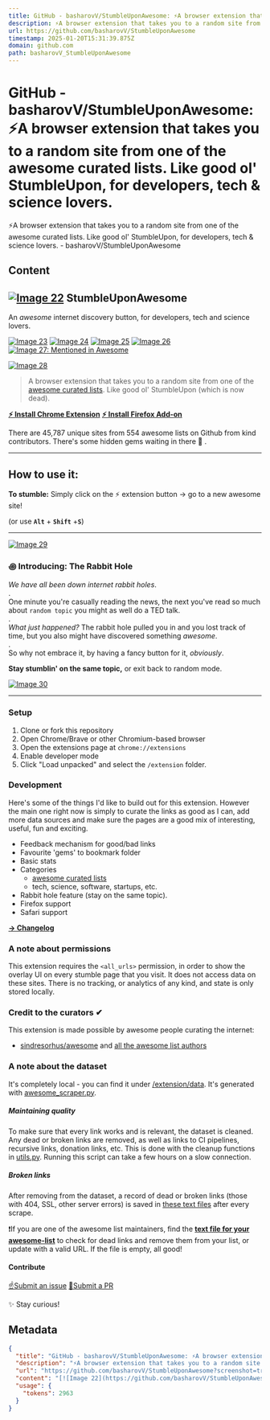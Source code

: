 ```yaml
---
title: GitHub - basharovV/StumbleUponAwesome: ⚡️A browser extension that takes you to a random site from one of the awesome curated lists. Like good ol' StumbleUpon, for developers, tech & science lovers.
description: ⚡️A browser extension that takes you to a random site from one of the awesome curated lists. Like good ol' StumbleUpon, for developers, tech & science lovers. - basharovV/StumbleUponAwesome
url: https://github.com/basharovV/StumbleUponAwesome
timestamp: 2025-01-20T15:31:39.875Z
domain: github.com
path: basharovV_StumbleUponAwesome
---
```


# GitHub - basharovV/StumbleUponAwesome: ⚡️A browser extension that takes you to a random site from one of the awesome curated lists. Like good ol' StumbleUpon, for developers, tech & science lovers.


⚡️A browser extension that takes you to a random site from one of the awesome curated lists. Like good ol' StumbleUpon, for developers, tech & science lovers. - basharovV/StumbleUponAwesome


## Content

[![Image 22](https://github.com/basharovV/StumbleUponAwesome/raw/master/extension/images/icon_128.png)](https://github.com/basharovV/StumbleUponAwesome/blob/master/extension/images/icon_128.png) StumbleUponAwesome
---------------------------------------------------------------------------------------------------------------------------------------------------------------------------------------------------------------------

[](https://github.com/basharovV/StumbleUponAwesome?screenshot=true#-stumbleuponawesome)

An _awesome_ internet discovery button, for developers, tech and science lovers.

[![Image 23](https://camo.githubusercontent.com/37cd7c105a9efc1d9c17ae6c81060c3b3aba85de908550906b83506a21098a1f/68747470733a2f2f696d672e736869656c64732e696f2f6368726f6d652d7765622d73746f72652f75736572732f6468666d6770706f6d6461616764636270636364666a706f7067696b636467653f636f6c6f723d253233364638324542266c6162656c3d6368726f6d652532307573657273266c6162656c436f6c6f723d343634363436267374796c653d666c61742d737175617265266c6f676f3d676f6f676c652d6368726f6d65266c6f676f436f6c6f723d7768697465)](https://camo.githubusercontent.com/37cd7c105a9efc1d9c17ae6c81060c3b3aba85de908550906b83506a21098a1f/68747470733a2f2f696d672e736869656c64732e696f2f6368726f6d652d7765622d73746f72652f75736572732f6468666d6770706f6d6461616764636270636364666a706f7067696b636467653f636f6c6f723d253233364638324542266c6162656c3d6368726f6d652532307573657273266c6162656c436f6c6f723d343634363436267374796c653d666c61742d737175617265266c6f676f3d676f6f676c652d6368726f6d65266c6f676f436f6c6f723d7768697465) [![Image 24](https://camo.githubusercontent.com/bca28549f325f913a9a4327c22670a1e71cd6eb4926e1c60a0e36411844e6b5a/68747470733a2f2f666c61742e62616467656e2e6e65742f616d6f2f75736572732f7374756d626c6575706f6e617765736f6d653f636f6c6f723d364638324542266c6162656c3d66697265666f7825323075736572732669636f6e3d66697265666f78)](https://camo.githubusercontent.com/bca28549f325f913a9a4327c22670a1e71cd6eb4926e1c60a0e36411844e6b5a/68747470733a2f2f666c61742e62616467656e2e6e65742f616d6f2f75736572732f7374756d626c6575706f6e617765736f6d653f636f6c6f723d364638324542266c6162656c3d66697265666f7825323075736572732669636f6e3d66697265666f78) [![Image 25](https://camo.githubusercontent.com/863e3d7d305a379f0efb8f43bdf25b9fa9e500f444491b803f6b6c4a2c47a1cd/68747470733a2f2f696d672e736869656c64732e696f2f6368726f6d652d7765622d73746f72652f762f6468666d6770706f6d6461616764636270636364666a706f7067696b636467653f636f6c6f723d453837363736266c6162656c3d76657273696f6e267374796c653d666c61742d737175617265)](https://camo.githubusercontent.com/863e3d7d305a379f0efb8f43bdf25b9fa9e500f444491b803f6b6c4a2c47a1cd/68747470733a2f2f696d672e736869656c64732e696f2f6368726f6d652d7765622d73746f72652f762f6468666d6770706f6d6461616764636270636364666a706f7067696b636467653f636f6c6f723d453837363736266c6162656c3d76657273696f6e267374796c653d666c61742d737175617265) [![Image 26](https://camo.githubusercontent.com/30a6543d7e822de6b55e19c5365ff237ed423e7ca69b967d64ce836a85f37caa/68747470733a2f2f666c61742e62616467656e2e6e65742f6769746875622f6c6963656e73652f6261736861726f76562f7374756d626c6575706f6e617765736f6d653f636f6c6f723d677265656e)](https://camo.githubusercontent.com/30a6543d7e822de6b55e19c5365ff237ed423e7ca69b967d64ce836a85f37caa/68747470733a2f2f666c61742e62616467656e2e6e65742f6769746875622f6c6963656e73652f6261736861726f76562f7374756d626c6575706f6e617765736f6d653f636f6c6f723d677265656e) [![Image 27: Mentioned in Awesome](https://camo.githubusercontent.com/adb8f3e4da7635816556cc11275410d326f132ce011955a341259bc1061ff351/68747470733a2f2f617765736f6d652e72652f6d656e74696f6e65642d62616467652d666c61742e737667)](https://github.com/sindresorhus/awesome)

[![Image 28](https://github.com/basharovV/StumbleUponAwesome/raw/master/header.png)](https://github.com/basharovV/StumbleUponAwesome/blob/master/header.png)

> A browser extension that takes you to a random site from one of the [awesome curated lists](https://github.com/sindresorhus/awesome). Like good ol' StumbleUpon (which is now dead).

[**⚡️ Install Chrome Extension**](https://chrome.google.com/webstore/detail/stumbleuponawesome/dhfmgppomdaagdcbpccdfjpopgikcdge?authuser=3) [**⚡️ Install Firefox Add-on**](https://addons.mozilla.org/en-GB/firefox/addon/stumbleuponawesome/)

There are 45,787 unique sites from 554 awesome lists on Github from kind contributors. There's some hidden gems waiting in there 💎 .

* * *

How to use it:
--------------

[](https://github.com/basharovV/StumbleUponAwesome?screenshot=true#how-to-use-it)

**To stumble:** Simply click on the ⚡️ extension button → go to a new awesome site!

(or use **`Alt`** + **`Shift`** +**`S`**)

* * *

[![Image 29](https://github.com/basharovV/StumbleUponAwesome/raw/master/rabbit-hole-icon.gif)](https://github.com/basharovV/StumbleUponAwesome/blob/master/rabbit-hole-icon.gif)

### ꩜ Introducing: The Rabbit Hole

[](https://github.com/basharovV/StumbleUponAwesome?screenshot=true#-introducing-the-rabbit-hole)

_We have all been down internet rabbit holes_.  
.  
One minute you're casually reading the news, the next you've read so much about `random topic` you might as well do a TED talk.  
.  
_What just happened?_ The rabbit hole pulled you in and you lost track of time, but you also might have discovered something _awesome_.  
.  
So why not embrace it, by having a fancy button for it, _obviously_.

**Stay stumblin' on the same topic,** or exit back to random mode.

[![Image 30](https://github.com/basharovV/StumbleUponAwesome/raw/master/rabbit-hole.gif)](https://github.com/basharovV/StumbleUponAwesome/blob/master/rabbit-hole.gif)

* * *

### Setup

[](https://github.com/basharovV/StumbleUponAwesome?screenshot=true#setup)

1.  Clone or fork this repository
2.  Open Chrome/Brave or other Chromium-based browser
3.  Open the extensions page at `chrome://extensions`
4.  Enable developer mode
5.  Click "Load unpacked" and select the `/extension` folder.

### Development

[](https://github.com/basharovV/StumbleUponAwesome?screenshot=true#development)

Here's some of the things I'd like to build out for this extension. However the main one right now is simply to curate the links as good as I can, add more data sources and make sure the pages are a good mix of interesting, useful, fun and exciting.

*   Feedback mechanism for good/bad links
*   Favourite 'gems' to bookmark folder
*   Basic stats
*   Categories
    *   [awesome curated lists](https://github.com/sindresorhus/awesome)
    *   tech, science, software, startups, etc.
*   Rabbit hole feature (stay on the same topic).
*   Firefox support
*   Safari support

**[→ Changelog](https://github.com/basharovV/StumbleUponAwesome/blob/master/CHANGELOG.md)**

### A note about permissions

[](https://github.com/basharovV/StumbleUponAwesome?screenshot=true#a-note-about-permissions)

This extension requires the `<all_urls>` permission, in order to show the overlay UI on every stumble page that you visit. It does not access data on these sites. There is no tracking, or analytics of any kind, and state is only stored locally.

### Credit to the curators ✔

[](https://github.com/basharovV/StumbleUponAwesome?screenshot=true#credit-to-the-curators-)

This extension is made possible by awesome people curating the internet:

*   [sindresorhus/awesome](https://github.com/sindresorhus/awesome) and [all the awesome list authors](https://github.com/sindresorhus/awesome/graphs/contributors)

### A note about the dataset

[](https://github.com/basharovV/StumbleUponAwesome?screenshot=true#a-note-about-the-dataset)

It's completely local - you can find it under [/extension/data](https://github.com/basharovV/StumbleUponAwesome/blob/master/extension/data). It's generated with [awesome\_scraper.py](https://github.com/basharovV/StumbleUponAwesome/blob/master/scraper/awesome_scraper.py).

##### Maintaining quality

[](https://github.com/basharovV/StumbleUponAwesome?screenshot=true#maintaining-quality)

To make sure that every link works and is relevant, the dataset is cleaned. Any dead or broken links are removed, as well as links to CI pipelines, recursive links, donation links, etc. This is done with the cleanup functions in [utils.py](https://github.com/basharovV/StumbleUponAwesome/blob/master/scraper/utils.py). Running this script can take a few hours on a slow connection.

##### Broken links

[](https://github.com/basharovV/StumbleUponAwesome?screenshot=true#broken-links)

After removing from the dataset, a record of dead or broken links (those with 404, SSL, other server errors) is saved in [these text files](https://github.com/basharovV/StumbleUponAwesome/blob/master/extension/data/broken-urls) after every scrape.

❗️If you are one of the awesome list maintainers, find the **[text file for your awesome-list](https://github.com/basharovV/StumbleUponAwesome/blob/master/extension/data/broken-urls)** to check for dead links and remove them from your list, or update with a valid URL. If the file is empty, all good!

#### Contribute

[](https://github.com/basharovV/StumbleUponAwesome?screenshot=true#contribute)

[☝️Submit an issue](https://github.com/basharovV/StumbleUponAwesome/issues/new) [🤘Submit a PR](https://github.com/basharovV/StumbleUponAwesome/pulls)

✨ Stay curious!

## Metadata

```json
{
  "title": "GitHub - basharovV/StumbleUponAwesome: ⚡️A browser extension that takes you to a random site from one of the awesome curated lists. Like good ol' StumbleUpon, for developers, tech & science lovers.",
  "description": "⚡️A browser extension that takes you to a random site from one of the awesome curated lists. Like good ol' StumbleUpon, for developers, tech & science lovers. - basharovV/StumbleUponAwesome",
  "url": "https://github.com/basharovV/StumbleUponAwesome?screenshot=true",
  "content": "[![Image 22](https://github.com/basharovV/StumbleUponAwesome/raw/master/extension/images/icon_128.png)](https://github.com/basharovV/StumbleUponAwesome/blob/master/extension/images/icon_128.png) StumbleUponAwesome\n---------------------------------------------------------------------------------------------------------------------------------------------------------------------------------------------------------------------\n\n[](https://github.com/basharovV/StumbleUponAwesome?screenshot=true#-stumbleuponawesome)\n\nAn _awesome_ internet discovery button, for developers, tech and science lovers.\n\n[![Image 23](https://camo.githubusercontent.com/37cd7c105a9efc1d9c17ae6c81060c3b3aba85de908550906b83506a21098a1f/68747470733a2f2f696d672e736869656c64732e696f2f6368726f6d652d7765622d73746f72652f75736572732f6468666d6770706f6d6461616764636270636364666a706f7067696b636467653f636f6c6f723d253233364638324542266c6162656c3d6368726f6d652532307573657273266c6162656c436f6c6f723d343634363436267374796c653d666c61742d737175617265266c6f676f3d676f6f676c652d6368726f6d65266c6f676f436f6c6f723d7768697465)](https://camo.githubusercontent.com/37cd7c105a9efc1d9c17ae6c81060c3b3aba85de908550906b83506a21098a1f/68747470733a2f2f696d672e736869656c64732e696f2f6368726f6d652d7765622d73746f72652f75736572732f6468666d6770706f6d6461616764636270636364666a706f7067696b636467653f636f6c6f723d253233364638324542266c6162656c3d6368726f6d652532307573657273266c6162656c436f6c6f723d343634363436267374796c653d666c61742d737175617265266c6f676f3d676f6f676c652d6368726f6d65266c6f676f436f6c6f723d7768697465) [![Image 24](https://camo.githubusercontent.com/bca28549f325f913a9a4327c22670a1e71cd6eb4926e1c60a0e36411844e6b5a/68747470733a2f2f666c61742e62616467656e2e6e65742f616d6f2f75736572732f7374756d626c6575706f6e617765736f6d653f636f6c6f723d364638324542266c6162656c3d66697265666f7825323075736572732669636f6e3d66697265666f78)](https://camo.githubusercontent.com/bca28549f325f913a9a4327c22670a1e71cd6eb4926e1c60a0e36411844e6b5a/68747470733a2f2f666c61742e62616467656e2e6e65742f616d6f2f75736572732f7374756d626c6575706f6e617765736f6d653f636f6c6f723d364638324542266c6162656c3d66697265666f7825323075736572732669636f6e3d66697265666f78) [![Image 25](https://camo.githubusercontent.com/863e3d7d305a379f0efb8f43bdf25b9fa9e500f444491b803f6b6c4a2c47a1cd/68747470733a2f2f696d672e736869656c64732e696f2f6368726f6d652d7765622d73746f72652f762f6468666d6770706f6d6461616764636270636364666a706f7067696b636467653f636f6c6f723d453837363736266c6162656c3d76657273696f6e267374796c653d666c61742d737175617265)](https://camo.githubusercontent.com/863e3d7d305a379f0efb8f43bdf25b9fa9e500f444491b803f6b6c4a2c47a1cd/68747470733a2f2f696d672e736869656c64732e696f2f6368726f6d652d7765622d73746f72652f762f6468666d6770706f6d6461616764636270636364666a706f7067696b636467653f636f6c6f723d453837363736266c6162656c3d76657273696f6e267374796c653d666c61742d737175617265) [![Image 26](https://camo.githubusercontent.com/30a6543d7e822de6b55e19c5365ff237ed423e7ca69b967d64ce836a85f37caa/68747470733a2f2f666c61742e62616467656e2e6e65742f6769746875622f6c6963656e73652f6261736861726f76562f7374756d626c6575706f6e617765736f6d653f636f6c6f723d677265656e)](https://camo.githubusercontent.com/30a6543d7e822de6b55e19c5365ff237ed423e7ca69b967d64ce836a85f37caa/68747470733a2f2f666c61742e62616467656e2e6e65742f6769746875622f6c6963656e73652f6261736861726f76562f7374756d626c6575706f6e617765736f6d653f636f6c6f723d677265656e) [![Image 27: Mentioned in Awesome](https://camo.githubusercontent.com/adb8f3e4da7635816556cc11275410d326f132ce011955a341259bc1061ff351/68747470733a2f2f617765736f6d652e72652f6d656e74696f6e65642d62616467652d666c61742e737667)](https://github.com/sindresorhus/awesome)\n\n[![Image 28](https://github.com/basharovV/StumbleUponAwesome/raw/master/header.png)](https://github.com/basharovV/StumbleUponAwesome/blob/master/header.png)\n\n> A browser extension that takes you to a random site from one of the [awesome curated lists](https://github.com/sindresorhus/awesome). Like good ol' StumbleUpon (which is now dead).\n\n[**⚡️ Install Chrome Extension**](https://chrome.google.com/webstore/detail/stumbleuponawesome/dhfmgppomdaagdcbpccdfjpopgikcdge?authuser=3) [**⚡️ Install Firefox Add-on**](https://addons.mozilla.org/en-GB/firefox/addon/stumbleuponawesome/)\n\nThere are 45,787 unique sites from 554 awesome lists on Github from kind contributors. There's some hidden gems waiting in there 💎 .\n\n* * *\n\nHow to use it:\n--------------\n\n[](https://github.com/basharovV/StumbleUponAwesome?screenshot=true#how-to-use-it)\n\n**To stumble:** Simply click on the ⚡️ extension button → go to a new awesome site!\n\n(or use **`Alt`** + **`Shift`** +**`S`**)\n\n* * *\n\n[![Image 29](https://github.com/basharovV/StumbleUponAwesome/raw/master/rabbit-hole-icon.gif)](https://github.com/basharovV/StumbleUponAwesome/blob/master/rabbit-hole-icon.gif)\n\n### ꩜ Introducing: The Rabbit Hole\n\n[](https://github.com/basharovV/StumbleUponAwesome?screenshot=true#-introducing-the-rabbit-hole)\n\n_We have all been down internet rabbit holes_.  \n.  \nOne minute you're casually reading the news, the next you've read so much about `random topic` you might as well do a TED talk.  \n.  \n_What just happened?_ The rabbit hole pulled you in and you lost track of time, but you also might have discovered something _awesome_.  \n.  \nSo why not embrace it, by having a fancy button for it, _obviously_.\n\n**Stay stumblin' on the same topic,** or exit back to random mode.\n\n[![Image 30](https://github.com/basharovV/StumbleUponAwesome/raw/master/rabbit-hole.gif)](https://github.com/basharovV/StumbleUponAwesome/blob/master/rabbit-hole.gif)\n\n* * *\n\n### Setup\n\n[](https://github.com/basharovV/StumbleUponAwesome?screenshot=true#setup)\n\n1.  Clone or fork this repository\n2.  Open Chrome/Brave or other Chromium-based browser\n3.  Open the extensions page at `chrome://extensions`\n4.  Enable developer mode\n5.  Click \"Load unpacked\" and select the `/extension` folder.\n\n### Development\n\n[](https://github.com/basharovV/StumbleUponAwesome?screenshot=true#development)\n\nHere's some of the things I'd like to build out for this extension. However the main one right now is simply to curate the links as good as I can, add more data sources and make sure the pages are a good mix of interesting, useful, fun and exciting.\n\n*   Feedback mechanism for good/bad links\n*   Favourite 'gems' to bookmark folder\n*   Basic stats\n*   Categories\n    *   [awesome curated lists](https://github.com/sindresorhus/awesome)\n    *   tech, science, software, startups, etc.\n*   Rabbit hole feature (stay on the same topic).\n*   Firefox support\n*   Safari support\n\n**[→ Changelog](https://github.com/basharovV/StumbleUponAwesome/blob/master/CHANGELOG.md)**\n\n### A note about permissions\n\n[](https://github.com/basharovV/StumbleUponAwesome?screenshot=true#a-note-about-permissions)\n\nThis extension requires the `<all_urls>` permission, in order to show the overlay UI on every stumble page that you visit. It does not access data on these sites. There is no tracking, or analytics of any kind, and state is only stored locally.\n\n### Credit to the curators ✔\n\n[](https://github.com/basharovV/StumbleUponAwesome?screenshot=true#credit-to-the-curators-)\n\nThis extension is made possible by awesome people curating the internet:\n\n*   [sindresorhus/awesome](https://github.com/sindresorhus/awesome) and [all the awesome list authors](https://github.com/sindresorhus/awesome/graphs/contributors)\n\n### A note about the dataset\n\n[](https://github.com/basharovV/StumbleUponAwesome?screenshot=true#a-note-about-the-dataset)\n\nIt's completely local - you can find it under [/extension/data](https://github.com/basharovV/StumbleUponAwesome/blob/master/extension/data). It's generated with [awesome\\_scraper.py](https://github.com/basharovV/StumbleUponAwesome/blob/master/scraper/awesome_scraper.py).\n\n##### Maintaining quality\n\n[](https://github.com/basharovV/StumbleUponAwesome?screenshot=true#maintaining-quality)\n\nTo make sure that every link works and is relevant, the dataset is cleaned. Any dead or broken links are removed, as well as links to CI pipelines, recursive links, donation links, etc. This is done with the cleanup functions in [utils.py](https://github.com/basharovV/StumbleUponAwesome/blob/master/scraper/utils.py). Running this script can take a few hours on a slow connection.\n\n##### Broken links\n\n[](https://github.com/basharovV/StumbleUponAwesome?screenshot=true#broken-links)\n\nAfter removing from the dataset, a record of dead or broken links (those with 404, SSL, other server errors) is saved in [these text files](https://github.com/basharovV/StumbleUponAwesome/blob/master/extension/data/broken-urls) after every scrape.\n\n❗️If you are one of the awesome list maintainers, find the **[text file for your awesome-list](https://github.com/basharovV/StumbleUponAwesome/blob/master/extension/data/broken-urls)** to check for dead links and remove them from your list, or update with a valid URL. If the file is empty, all good!\n\n#### Contribute\n\n[](https://github.com/basharovV/StumbleUponAwesome?screenshot=true#contribute)\n\n[☝️Submit an issue](https://github.com/basharovV/StumbleUponAwesome/issues/new) [🤘Submit a PR](https://github.com/basharovV/StumbleUponAwesome/pulls)\n\n✨ Stay curious!",
  "usage": {
    "tokens": 2963
  }
}
```
